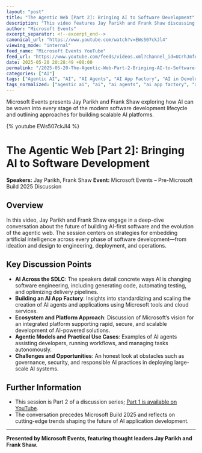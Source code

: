 ```yaml
---
layout: "post"
title: "The Agentic Web [Part 2]: Bringing AI to Software Development"
description: "This video features Jay Parikh and Frank Shaw discussing strategies for integrating AI throughout the software development lifecycle, with an emphasis on building scalable platforms for AI apps and agents. The conversation explores Microsoft's vision for AI-driven development and lays out the foundational principles behind building a factory-like approach to AI application creation. Filmed as part of a pre-Microsoft Build 2025 discussion, the session revisits the opportunities and challenges of adopting agentic AI in modern software workflows."
author: "Microsoft Events"
excerpt_separator: <!--excerpt_end-->
canonical_url: "https://www.youtube.com/watch?v=EWs507ckJl4"
viewing_mode: "internal"
feed_name: "Microsoft Events YouTube"
feed_url: "https://www.youtube.com/feeds/videos.xml?channel_id=UCrhJmfAGQ5K81XQ8_od1iTg"
date: 2025-05-20 20:28:49 +00:00
permalink: "/2025-05-20-The-Agentic-Web-Part-2-Bringing-AI-to-Software-Development.html"
categories: ["AI"]
tags: ["Agentic AI", "AI", "AI Agents", "AI App Factory", "AI in Development", "AI Integration", "AI Platform", "AI Strategy", "Frank Shaw", "Jay Parikh", "Machine Learning", "Microsoft", "Microsoft Build", "Microsoft Events", "Microsoft Ignite", "Software Development Lifecycle", "Videos"]
tags_normalized: ["agentic ai", "ai", "ai agents", "ai app factory", "ai in development", "ai integration", "ai platform", "ai strategy", "frank shaw", "jay parikh", "machine learning", "microsoft", "microsoft build", "microsoft events", "microsoft ignite", "software development lifecycle", "videos"]
---
```


Microsoft Events presents Jay Parikh and Frank Shaw exploring how AI can be woven into every stage of the modern software development lifecycle and outlining approaches for building scalable AI platforms.<!--excerpt_end-->

{% youtube EWs507ckJl4 %}

# The Agentic Web [Part 2]: Bringing AI to Software Development

**Speakers:** Jay Parikh, Frank Shaw
**Event:** Microsoft Events – Pre-Microsoft Build 2025 Discussion

## Overview

In this video, Jay Parikh and Frank Shaw engage in a deep-dive conversation about the future of building AI-first software and the evolution of the agentic web. The session centers on strategies for embedding artificial intelligence across every phase of software development—from ideation and design to engineering, deployment, and operations.

## Key Discussion Points

- **AI Across the SDLC**: The speakers detail concrete ways AI is changing software engineering, including generating code, automating testing, and optimizing delivery pipelines.
- **Building an AI App Factory**: Insights into standardizing and scaling the creation of AI agents and applications using Microsoft tools and cloud services.
- **Ecosystem and Platform Approach**: Discussion of Microsoft’s vision for an integrated platform supporting rapid, secure, and scalable development of AI-powered solutions.
- **Agentic Models and Practical Use Cases**: Examples of AI agents assisting developers, running workflows, and managing tasks autonomously.
- **Challenges and Opportunities**: An honest look at obstacles such as governance, security, and responsible AI practices in deploying large-scale AI systems.

## Further Information

- This session is Part 2 of a discussion series; [Part 1 is available on YouTube](https://www.youtube.com/watch?v=xvZdki3FqzY).
- The conversation precedes Microsoft Build 2025 and reflects on cutting-edge trends shaping the future of AI application development.

---
**Presented by Microsoft Events, featuring thought leaders Jay Parikh and Frank Shaw.**
